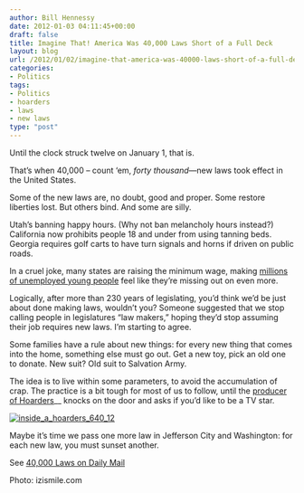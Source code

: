 ```yaml
---
author: Bill Hennessy
date: 2012-01-03 04:11:45+00:00
draft: false
title: Imagine That! America Was 40,000 Laws Short of a Full Deck
layout: blog
url: /2012/01/02/imagine-that-america-was-40000-laws-short-of-a-full-deck/
categories:
- Politics
tags:
- Politics
- hoarders
- laws
- new laws
type: "post"
---
```


Until the clock struck twelve on January 1, that is. 

That’s when 40,000 – count ‘em, _forty thousand_—new laws took effect in the United States. 

Some of the new laws are, no doubt, good and proper. Some restore liberties lost. But others bind. And some are silly. 

Utah’s banning happy hours. (Why not ban melancholy hours instead?) California now prohibits people 18 and under from using tanning beds. Georgia requires golf carts to have turn signals and horns if driven on public roads.

In a cruel joke, many states are raising the minimum wage, making [millions of unemployed young people](https://news.yahoo.com/blogs/lookout/battered-downturn-young-americans-put-off-adulthood-160406776.html) feel like they’re missing out on even more.

Logically, after more than 230 years of legislating, you’d think we’d be just about done making laws, wouldn’t you? Someone suggested that we stop calling people in legislatures “law makers,” hoping they’d stop assuming their job requires new laws. I’m starting to agree.

Some families have a rule about new things: for every new thing that comes into the home, something else must go out. Get a new toy, pick an old one to donate. New suit? Old suit to Salvation Army.

The idea is to live within some parameters, to avoid the accumulation of crap. The practice is a bit tough for most of us to follow, until the [producer of Hoarders](https://www.aetv.com/hoarders/)__ knocks on the door and asks if you’d like to be a TV star. 

[![inside_a_hoarders_640_12](https://hennessysview.com/wp-content/uploads/2012/01/inside_a_hoarders_640_12.jpg)
](https://izismile.com)

Maybe it’s time we pass one more law in Jefferson City and Washington: for each new law, you must sunset another.

See [40,000 Laws on Daily Mail](https://www.dailymail.co.uk/news/article-2080770/Golf-cart-horns-efficient-light-bulbs-end-happy-hour-The-40-000-new-laws-set-effect-midnight.html)

Photo: izismile.com
